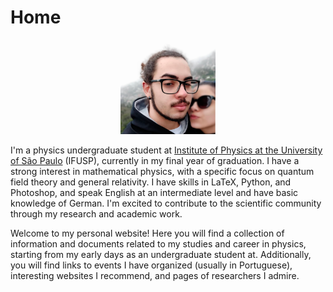 # Home
<div align="center">
  <img src="/Eu.png" alt="My profile pic" style="width: 30%;">
</div>

I'm a physics undergraduate student at [Institute of Physics at the University of São Paulo](http://portal.if.usp.br/ifusp/) (IFUSP), currently in my final year of graduation. I have a strong interest in mathematical physics, with a specific focus on quantum field theory and general relativity. I have skills in LaTeX, Python, and Photoshop, and speak English at an intermediate level and have basic knowledge of German. I'm excited to contribute to the scientific community through my research and academic work.

Welcome to my personal website! Here you will find a collection of information and documents related to my studies and career in physics, starting from my early days as an undergraduate student at. Additionally, you will find links to events I have organized (usually in Portuguese), interesting websites I recommend, and pages of researchers I admire.
